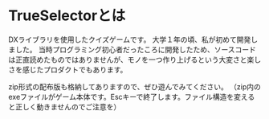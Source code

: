 # TrueSelectorとは
DXライブラリを使用したクイズゲームです。
大学１年の頃、私が初めて開発しました。
当時プログラミング初心者だったころに開発したため、ソースコードは正直読めたものではありませんが、モノを一つ作り上げるという大変さと楽しさを感じたプロダクトでもあります。

zip形式の配布版も格納してありますので、ぜひ遊んでみてください。
（zip内のexeファイルがゲーム本体です。Escキーで終了します。ファイル構造を変えると正しく動きませんのでご注意を）
